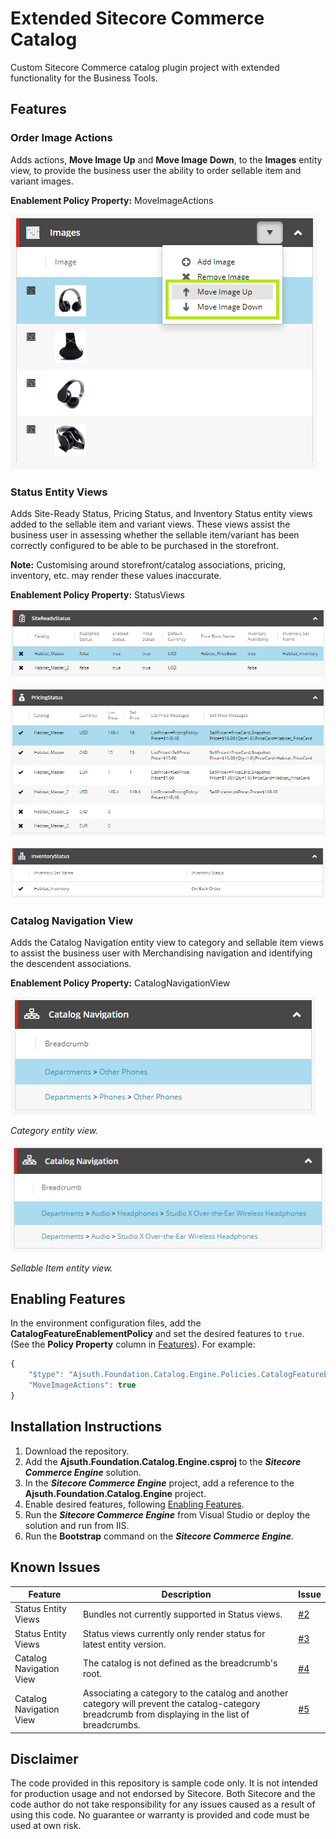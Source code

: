 # Extended Sitecore Commerce Catalog
Custom Sitecore Commerce catalog plugin project with extended functionality for the Business Tools.

## Features
### Order Image Actions
Adds actions, **Move Image Up** and **Move Image Down**, to the **Images** entity view, to provide the business user the ability to order sellable item and variant images.

**Enablement Policy Property:** MoveImageActions

![Order Image Actions](/images/order-image-actions.png)


### Status Entity Views
Adds Site-Ready Status, Pricing Status, and Inventory Status entity views added to the sellable item and variant views. These views assist the business user in assessing whether the sellable item/variant has been correctly configured to be able to be purchased in the storefront.

**Note:** Customising around storefront/catalog associations, pricing, inventory, etc. may render these values inaccurate.

**Enablement Policy Property:** StatusViews

![Order Image Actions](/images/site-ready-status-view.png)

![Order Image Actions](/images/pricing-status-view.png)

![Order Image Actions](/images/inventory-status-view.png)

### Catalog Navigation View
Adds the Catalog Navigation entity view to category and sellable item views to assist the business user with Merchandising navigation and identifying the descendent associations. 

**Enablement Policy Property:** CatalogNavigationView

![Order Image Actions](/images/catalog-breadcrumbs-category.png)

_Category entity view._

![Order Image Actions](/images/catalog-breadcrumbs-sellable-item.png)

_Sellable Item entity view._

## Enabling Features
In the environment configuration files, add the **CatalogFeatureEnablementPolicy** and set the desired features to `true`. (See the **Policy Property** column in [Features](https://github.com/ajsuth/Ajsuth.Foundation.Catalog.Engine#features)). For example:
```javascript
{
	"$type": "Ajsuth.Foundation.Catalog.Engine.Policies.CatalogFeatureEnablementPolicy, Ajsuth.Foundation.Catalog.Engine",
	"MoveImageActions": true
}
```

## Installation Instructions
1. Download the repository.
2. Add the **Ajsuth.Foundation.Catalog.Engine.csproj** to the _**Sitecore Commerce Engine**_ solution.
3. In the _**Sitecore Commerce Engine**_ project, add a reference to the **Ajsuth.Foundation.Catalog.Engine** project.
4. Enable desired features, following [Enabling Features](https://github.com/ajsuth/Ajsuth.Foundation.Catalog.Engine#enabling-features).
5. Run the _**Sitecore Commerce Engine**_ from Visual Studio or deploy the solution and run from IIS.
6. Run the **Bootstrap** command on the _**Sitecore Commerce Engine**_.  

## Known Issues
| Feature                 | Description | Issue |
| ----------------------- | ----------- | ----- |
| Status Entity Views     | Bundles not currently supported in Status views. | [#2](https://github.com/ajsuth/Ajsuth.Foundation.Catalog.Engine/issues/2) |
| Status Entity Views     | Status views currently only render status for latest entity version.| [#3](https://github.com/ajsuth/Ajsuth.Foundation.Catalog.Engine/issues/3) |
| Catalog Navigation View | The catalog is not defined as the breadcrumb's root. | [#4](https://github.com/ajsuth/Ajsuth.Foundation.Catalog.Engine/issues/4) |
| Catalog Navigation View | Associating a category to the catalog and another category will prevent the catalog-category breadcrumb from displaying in the list of breadcrumbs. | [#5](https://github.com/ajsuth/Ajsuth.Foundation.Catalog.Engine/issues/5) |

## Disclaimer
The code provided in this repository is sample code only. It is not intended for production usage and not endorsed by Sitecore.
Both Sitecore and the code author do not take responsibility for any issues caused as a result of using this code.
No guarantee or warranty is provided and code must be used at own risk.
